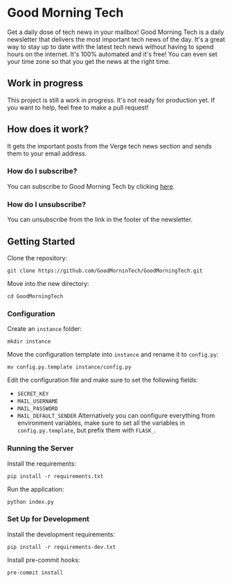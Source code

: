 # Good Morning Tech
Get a daily dose of tech news in your mailbox! Good Morning Tech is a daily newsletter that delivers the most important tech news of the day. It's a great way to stay up to date with the latest tech news without having to spend hours on the internet.
It's 100% automated and it's free! You can even set your time zone so that you get the news at the right time.

## Work in progress
This project is still a work in progress. It's not ready for production yet. If you want to help, feel free to make a pull request!
## How does it work?
It gets the important posts from the Verge tech news section and sends them to your email address.

### How do I subscribe?
You can subscribe to Good Morning Tech by clicking [here](https://goodmorningtech.simonrijntjes.nl/register).
### How do I unsubscribe?
You can unsubscribe from the link in the footer of the newsletter.

## Getting Started
Clone the repository:
```
git clone https://github.com/GoodMorninTech/GoodMorningTech.git
```
Move into the new directory:
```
cd GoodMorningTech
```
### Configuration
Create an `instance` folder:
```
mkdir instance
```
Move the configuration template into `instance` and rename it to `config.py`:
```
mv config.py.template instance/config.py
```
Edit the configuration file and make sure to set the following fields:
- `SECRET_KEY`
- `MAIL_USERNAME`
- `MAIL_PASSWORD`
- `MAIL_DEFAULT_SENDER`
Alternatively you can oonfigure everything from environment variables, make sure to set all the variables in `config.py.template`, but prefix them with `FLASK_`.
### Running the Server
Install the requirements:
```
pip install -r requirements.txt
```
Run the application:
```
python index.py
```
### Set Up for Development
Install the development requirements:
```
pip install -r requirements-dev.txt
```
Install pre-commit hooks:
```
pre-commit install
```
